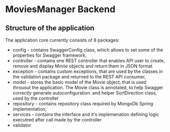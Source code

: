 # MoviesManager Backend

## Structure of the application

The application core currently consists of 8 packages:

* config - contains SwaggerConfig class, which allows to set some of the properties for Swagger framework,
* controller - contains one REST controller that enables API user to create, remove and display Movie objects and return them in JSON format
* exception - contains custom exceptions, that are used by the classes in the validation package and returned to the REST API consumer,
* model - stores the basic model of the Movie object, that is used throuout the application. 
The Movie class is annotated, to help Swagger correctly generate autoconfiguration. and helper SortDirection class, used by the controller
* repository - contains repository class required by MongoDb Spring implementation,
* services - contains the interface and it's implemenation defining logic executred after call made by the controller
* validator
